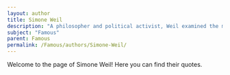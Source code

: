 ```yaml
---
layout: author
title: Simone Weil
description: "A philosopher and political activist, Weil examined the moral implications of fame and its influence on society, highlighting its often damaging effects."
subject: "Famous"
parent: Famous
permalink: /Famous/authors/Simone-Weil/
---
```


Welcome to the page of Simone Weil! Here you can find their quotes.
